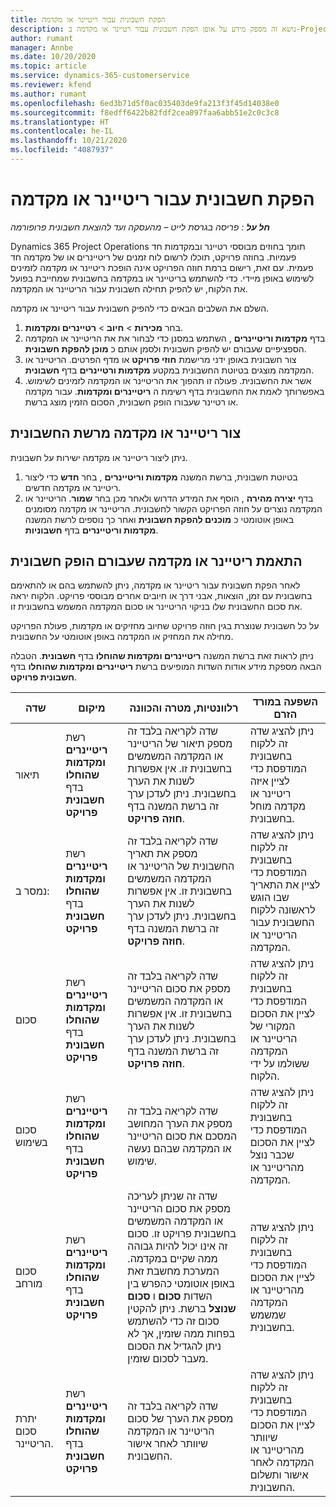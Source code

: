 ```yaml
---
title: הפקת חשבונית עבור ריטיינר או מקדמה
description: נושא זה מספק מידע על אופן הפקת חשבונית עבור רטיינר או מקדמה ב-Project Operations.
author: rumant
manager: Annbe
ms.date: 10/20/2020
ms.topic: article
ms.service: dynamics-365-customerservice
ms.reviewer: kfend
ms.author: rumant
ms.openlocfilehash: 6ed3b71d5f0ac035403de9fa213f3f45d14038e0
ms.sourcegitcommit: f8edff6422b82fdf2cea897faa6abb51e2c0c3c8
ms.translationtype: HT
ms.contentlocale: he-IL
ms.lasthandoff: 10/21/2020
ms.locfileid: "4087937"
---
```

# <a name="invoice-a-retainer-or-an-advance"></a>הפקת חשבונית עבור ריטיינר או מקדמה

_**חל על** : פריסה בגרסת לייט – מהעסקה ועד להוצאת חשבונית פרופורמה_

Dynamics 365 Project Operations תומך בחוזים מבוססי רטיינר ובמקדמות חד פעמיות. בחוזה פרויקט, תוכלו לרשום לוח זמנים של ריטיינרים או של מקדמה חד פעמית. עם זאת, רישום ברמת חוזה הפרויקט אינה הופכת ריטיינר או מקדמה לזמינים לשימוש באופן מיידי. כדי להשתמש בריטיינר או במקדמה בחשבונית שמחייבת בפועל את הלקוח, יש להפיק תחילה חשבונית עבור הריטיינר או המקדמה.

השלם את השלבים הבאים כדי להפיק חשבונית עבור ריטיינר או מקדמה.

1. בחר **מכירות** > **חיוב** > **רטיינרים ומקדמות**. 
2. בדף **מקדמות וריטיינרים** , השתמש במסנן כדי לבחור את את הריטיינר או המקדמה הספציפיים שעבורם יש להפיק חשבונית ולסמן אותם כ **מוכן להפקת חשבונית**.
3. צור חשבונית באופן ידני מרישמת **חוזי פרויקט** או מדף הפרטים. הריטיינר או המקדמה מוצגים בטיוטת החשבונית במקטע **מקדמות ורטיינרים**  בדף **חשבונית**.
4. אשר את החשבונית. פעולה זו תהפוך את הריטיינר או המקדמה לזמינים לשימוש. באפשרותך לאמת את החשבונית בדף רשימת ה **ריטיינרים ומקדמות**. עבור מקדמה או רטיינר שעבורו הופק חשבונית, הסכום הזמין מוצג ברשת.

## <a name="create-a-retainer-or-advance-from-the-invoice-grid"></a>צור ריטיינר או מקדמה מרשת החשבונית

ניתן ליצור ריטיינר או מקדמה ישירות על חשבונית.

1. בטיוטת חשבונית, ברשת המשנה **מקדמות וריטיינרים** , בחר **חדש** כדי ליצור ריטיינר או מקדמה חדשים. 
2. בדף **יצירה מהירה** , הוסף את המידע הדרוש ולאחר מכן בחר **שמור**. הריטיינר או המקדמה נוצרים על חוזה הפרויקט הקשור לחשבונית. הריטיינר או מקדמה מסומנים באופן אוטומטי כ **מוכנים להפקת חשבונית** ואחר כך נוספים לרשת המשנה **מקדמות וריטיינרים** בדף **חשבוניות**.

## <a name="reconcile-an-invoiced-retainer-or-advance"></a>התאמת ריטיינר או מקדמה שעבורם הופק חשבונית

לאחר הפקת חשבונית עבור ריטיינר או מקדמה, ניתן להשתמש בהם או להתאימם בחשבונית עם זמן, הוצאות, אבני דרך או חיובים אחרים מבוססי פרויקט. הלקוח יראה את סכום החשבונית שלו בניקוי הריטיינר או סכום המקדמה המשמש בחשבונית זו.

על כל חשבונית שנוצרת בגין חוזה פרויקט שחיוב מחזיקים או מקדמות, פעולת הפרויקט מחילה את המחזיק או המקדמה באופן אוטומטי על החשבונית.

ניתן לראות זאת ברשת המשנה **ריטיינרים ומקדמות שהוחלו** בדף **חשבונית**. הטבלה הבאה מספקת מידע אודות השדות המופיעים ברשת **ריטיינרים ומקדמות שהוחלו** בדף **חשבונית פרויקט**.

| שדה | מיקום | רלוונטיות, מטרה והכוונה | השפעה במורד הזרם |
| --- | --- | --- | --- |
| תיאור | רשת **ריטיינרים ומקדמות שהוחלו** בדף **חשבונית פרויקט** |שדה לקריאה בלבד זה מספק תיאור של הריטיינר או המקדמה המשמשים בחשבונית זו. אין אפשרות לשנות את הערך בחשבונית. ניתן לעדכן ערך זה ברשת המשנה בדף **חוזה פרויקט**. | ניתן להציג שדה זה ללקוח בחשבונית המודפסת כדי לציין איזה ריטיינר או מקדמה מוחל בחשבונית. |
| נמסר ב: | רשת **ריטיינרים ומקדמות שהוחלו** בדף **חשבונית פרויקט**  | שדה לקריאה בלבד זה מספק את תאריך החשבונית של הריטיינר או המקדמה המשמשים בחשבונית זו. אין אפשרות לשנות את הערך בחשבונית. ניתן לעדכן ערך זה ברשת המשנה בדף **חוזה פרויקט**. | ניתן להציג שדה זה ללקוח בחשבונית המודפסת כדי לציין את התאריך שבו הוגש לראשונה ללקוח החשבונית עבור הריטיינר או המקדמה. |
| סכום | רשת **ריטיינרים ומקדמות שהוחלו** בדף **חשבונית פרויקט**  | שדה לקריאה בלבד זה מספק את סכום הריטיינר או המקדמה המשמשים בחשבונית זו. אין אפשרות לשנות את הערך בחשבונית. ניתן לעדכן ערך זה ברשת המשנה בדף **חוזה פרויקט**. | ניתן להציג שדה זה ללקוח בחשבונית המודפסת כדי לציין את הסכום המקורי של הריטיינר או המקדמה ששולמו על ידי הלקוח. |
| סכום בשימוש | רשת **ריטיינרים ומקדמות שהוחלו** בדף **חשבונית פרויקט**  | שדה לקריאה בלבד זה מספק את הערך המחושב המסכם את סכום הריטיינר או המקדמה שבהם נעשה שימוש. | ניתן להציג שדה זה ללקוח בחשבונית המודפסת כדי לציין את הסכום שכבר נוצל מהריטיינר או המקדמה. |
| סכום מורחב | רשת **ריטיינרים ומקדמות שהוחלו** בדף **חשבונית פרויקט**  | שדה זה שניתן לעריכה מספק את סכום הריטיינר או המקדמה המשמשים בחשבונית פרויקט זו. סכום זה אינו יכול להיות גבוהה ממה שקיים במקדמה. המערכת מחשבת זאת באופן אוטומטי כהפרש בין השדות **סכום** ו **סכום שנוצל** ברשת. ניתן להקטין סכום זה כדי להשתמש בפחות ממה שזמין, אך לא ניתן להגדיל את הסכום מעבר לסכום שזמין. | ניתן להציג שדה זה ללקוח בחשבונית המודפסת כדי לציין את הסכום מהריטיינר או המקדמה שמשמש בחשבונית. |
| יתרת סכום הריטיינר. | רשת **ריטיינרים ומקדמות שהוחלו** בדף **חשבונית פרויקט**  | שדה לקריאה בלבד זה מספק את הערך של סכום הריטיינר או המקדמה שיוותר לאחר אישור החשבונית. | ניתן להציג שדה זה ללקוח בחשבונית המודפסת כדי לציין את הסכום שיוותר מהריטיינר או המקדמה לאחר אישור ותשלום החשבונית. |
